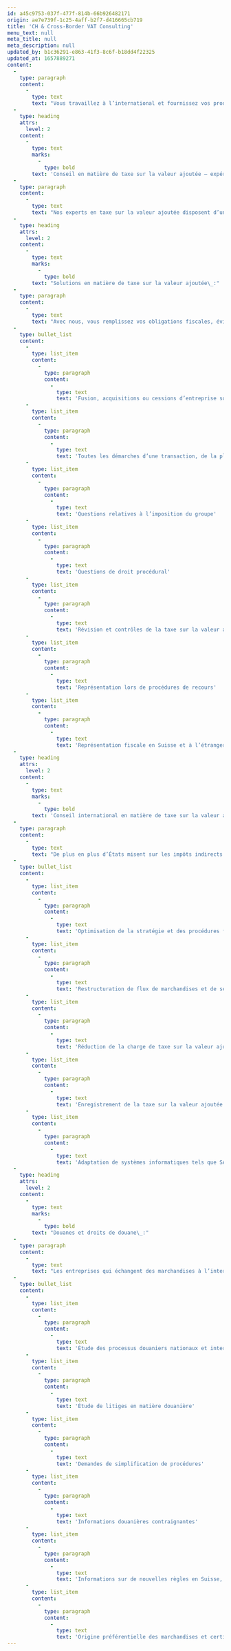 ```yaml
---
id: a45c9753-037f-477f-814b-66b926482171
origin: ae7e739f-1c25-4aff-b2f7-d416665cb719
title: 'CH & Cross-Border VAT Consulting'
menu_text: null
meta_title: null
meta_description: null
updated_by: b1c36291-e863-41f3-8c6f-b18dd4f22325
updated_at: 1657889271
content:
  -
    type: paragraph
    content:
      -
        type: text
        text: "Vous travaillez à l’international et fournissez vos produits et prestations de services pas uniquement en Suisse\_? Le cas échéant, il est important que vous teniez compte des procédures relatives aux obligations en matière d’enregistrement et aux possibilités de traitement de la VAT (value added tax) en vigueur à l’étranger. Chaque pays applique des dispositions légales différentes et, pour ne pas se perdre dans la jungle de la VAT, il est nécessaire de disposer d’un partenaire solide au réseau international. Nous vous indiquons la voie à suivre pour votre entreprise et trouvons les solutions adéquates."
  -
    type: heading
    attrs:
      level: 2
    content:
      -
        type: text
        marks:
          -
            type: bold
        text: 'Conseil en matière de taxe sur la valeur ajoutée – expérience et réseau'
  -
    type: paragraph
    content:
      -
        type: text
        text: "Nos experts en taxe sur la valeur ajoutée disposent d’une longue pratique dans le domaine du conseil en matière de taxe sur la valeur ajoutée. Nous sommes à votre disposition pour un conseil complet de votre entreprise ou pour des questions et des projets spécifiques\_; par ailleurs, nous soutenons aussi d’autres conseillers, fiduciaires et juristes dans les questions complexes liées à la TVA."
  -
    type: heading
    attrs:
      level: 2
    content:
      -
        type: text
        marks:
          -
            type: bold
        text: "Solutions en matière de taxe sur la valeur ajoutée\_:"
  -
    type: paragraph
    content:
      -
        type: text
        text: "Avec nous, vous remplissez vos obligations fiscales, évitez les risques et maintenez le poids de votre charge fiscale indirecte à un niveau supportable. Notre expérience internationale à l’appui, nous vous assistons dans les domaines suivants\_:"
  -
    type: bullet_list
    content:
      -
        type: list_item
        content:
          -
            type: paragraph
            content:
              -
                type: text
                text: 'Fusion, acquisitions ou cessions d’entreprise sous tous leurs aspects'
      -
        type: list_item
        content:
          -
            type: paragraph
            content:
              -
                type: text
                text: 'Toutes les démarches d’une transaction, de la planification stratégique de la TVA à l’intégration, en passant par la due diligence, la négociation et la mise en œuvre'
      -
        type: list_item
        content:
          -
            type: paragraph
            content:
              -
                type: text
                text: 'Questions relatives à l’imposition du groupe'
      -
        type: list_item
        content:
          -
            type: paragraph
            content:
              -
                type: text
                text: 'Questions de droit procédural'
      -
        type: list_item
        content:
          -
            type: paragraph
            content:
              -
                type: text
                text: 'Révision et contrôles de la taxe sur la valeur ajoutée'
      -
        type: list_item
        content:
          -
            type: paragraph
            content:
              -
                type: text
                text: 'Représentation lors de procédures de recours'
      -
        type: list_item
        content:
          -
            type: paragraph
            content:
              -
                type: text
                text: 'Représentation fiscale en Suisse et à l’étranger par notre réseau international'
  -
    type: heading
    attrs:
      level: 2
    content:
      -
        type: text
        marks:
          -
            type: bold
        text: 'Conseil international en matière de taxe sur la valeur ajoutée'
  -
    type: paragraph
    content:
      -
        type: text
        text: "De plus en plus d’États misent sur les impôts indirects. La complexité, les formalités et la fréquence des réformes des législations étrangères en matière de taxe sur la valeur ajoutée augmentent. Il vaut la peine de savoir un spécialiste à ses côtés. En tant que membre d’un réseau international, nous vous soutenons notamment dans les domaines suivants\_:"
  -
    type: bullet_list
    content:
      -
        type: list_item
        content:
          -
            type: paragraph
            content:
              -
                type: text
                text: 'Optimisation de la stratégie et des procédures fiscales'
      -
        type: list_item
        content:
          -
            type: paragraph
            content:
              -
                type: text
                text: 'Restructuration de flux de marchandises et de services'
      -
        type: list_item
        content:
          -
            type: paragraph
            content:
              -
                type: text
                text: 'Réduction de la charge de taxe sur la valeur ajoutée à l’étranger et recherche de moyens efficaces de remboursement'
      -
        type: list_item
        content:
          -
            type: paragraph
            content:
              -
                type: text
                text: 'Enregistrement de la taxe sur la valeur ajoutée (représentation fiscale) et conformité dans l’UE et dans le monde entier'
      -
        type: list_item
        content:
          -
            type: paragraph
            content:
              -
                type: text
                text: 'Adaptation de systèmes informatiques tels que SAP'
  -
    type: heading
    attrs:
      level: 2
    content:
      -
        type: text
        marks:
          -
            type: bold
        text: "Douanes et droits de douane\_:"
  -
    type: paragraph
    content:
      -
        type: text
        text: "Les entreprises qui échangent des marchandises à l’international doivent veiller scrupuleusement à respecter toutes les réglementations et à contrôler leurs coûts tout en gagnant en efficacité. Pour obtenir une importation ou une exportation sans droits de douane grâce à l’origine préférentielle, il suffit souvent d’actionner quelques leviers. Nous vous y aidons. Nos prestations\_:"
  -
    type: bullet_list
    content:
      -
        type: list_item
        content:
          -
            type: paragraph
            content:
              -
                type: text
                text: 'Étude des processus douaniers nationaux et internationaux et des risques ainsi que du potentiel d’optimisation'
      -
        type: list_item
        content:
          -
            type: paragraph
            content:
              -
                type: text
                text: 'Étude de litiges en matière douanière'
      -
        type: list_item
        content:
          -
            type: paragraph
            content:
              -
                type: text
                text: 'Demandes de simplification de procédures'
      -
        type: list_item
        content:
          -
            type: paragraph
            content:
              -
                type: text
                text: 'Informations douanières contraignantes'
      -
        type: list_item
        content:
          -
            type: paragraph
            content:
              -
                type: text
                text: 'Informations sur de nouvelles règles en Suisse, dans l’UE et dans le monde entier'
      -
        type: list_item
        content:
          -
            type: paragraph
            content:
              -
                type: text
                text: 'Origine préférentielle des marchandises et certificats de circulation des marchandises dans le réseau international, recherche de possibilités efficaces de remboursement de la taxe sur la valeur ajoutée et des droits de douane à l’échelle mondiale, identification des potentiels d’optimisation et déclarations à long terme des fournisseurs'
---
```

